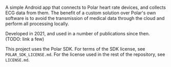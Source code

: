 A simple Android app that connects to Polar heart rate devices, and collects ECG data from them. The benefit of a custom solution over Polar's own software is to avoid the transmission of medical data through the cloud and perform all processing locally.

Developed in 2021, and used in a number of publications since then. (TODO: link a few)

This project uses the Polar SDK. For terms of the SDK license, see `POLAR_SDK_LICENSE.md`. For the license used in the rest of the repository, see `LICENSE.md`.
